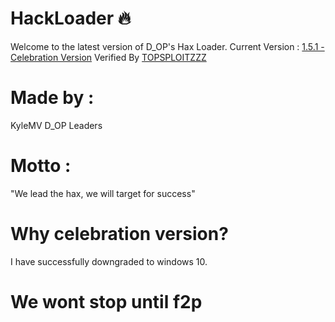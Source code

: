 # HackLoader :fire:
Welcome to the latest version of D_OP's Hax Loader. Current Version : [1.5.1 - Celebration Version](https://dont-click-this-link.com/GO_BACK_NOW_OR_DIE/THISSITEDONOTEXISTS/SECURITYByDDXCN/) Verified By [TOPSPLOITZZZ](https://topsploitzz.xd/THIS_LINK_IS_REMOVED/)
# Made by :
KyleMV
D_OP Leaders
# Motto :
"We lead the hax, we will target for success"
# Why celebration version?
I have successfully downgraded to windows 10.
# We wont stop until f2p
